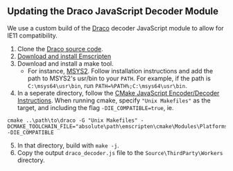 ## Updating the Draco JavaScript Decoder Module

We use a custom build of the [Draco](https://github.com/google/draco) decoder JavaScript module to allow for IE11 compatibility.

1. Clone the [Draco source code](https://github.com/google/draco).
2. [Download and install Emscripten](https://kripken.github.io/emscripten-site/docs/getting_started/downloads.html)
3. Download and install a make tool.
    * For instance, [MSYS2](http://www.msys2.org/). Follow installation instructions and add the path to MSYS2's usr/bin to your `PATH`. For example, if the path is `C:\msys64\usr\bin`, run `PATH=%PATH%;C:\msys64\usr\bin`.
4. In a seperate directory, follow the [CMake JavaScript Encoder/Decoder Instructions](https://github.com/google/draco#javascript-encoderdecoder). When running cmake,  specify `"Unix Makefiles"` as the target, and including the flag `-DIE_COMPATIBLE=true`, ie.
```terminal
cmake ..\path\to\draco -G "Unix Makefiles" -DCMAKE_TOOLCHAIN_FILE="absolute\path\emscripten\cmake\Modules\Platforms\Emscripten.cmake" -DIE_COMPATIBLE
```
5. In that directory, build with `make -j`.
6. Copy the output `draco_decoder.js` file to the `Source\ThirdParty\Workers` directory.
